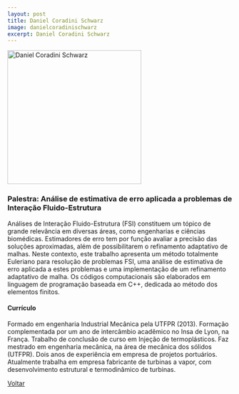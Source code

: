 ```yaml
---
layout: post
title: Daniel Coradini Schwarz
image: danielcoradinischwarz
excerpt: Daniel Coradini Schwarz
---
```

<p><img src="{{ site.baseurl }}/convidados/{{ page.image }}.jpg" alt="Daniel Coradini Schwarz" height="300" width="300"/></p>

### Palestra: Análise de estimativa de erro aplicada a problemas de Interação Fluido-Estrutura

Análises de Interação Fluido-Estrutura (FSI) constituem um tópico de grande relevância em diversas áreas, como engenharias e ciências biomédicas. Estimadores de erro tem por função avaliar a precisão das soluções aproximadas, além de possibilitarem o refinamento adaptativo de malhas. Neste contexto, este trabalho apresenta um método totalmente Euleriano para resolução de problemas FSI, uma análise de estimativa de erro aplicada a estes problemas e uma implementação de um refinamento adaptativo de malha. Os códigos computacionais são elaborados em linguagem de programação baseada em C++, dedicada ao método dos elementos finitos.

#### Currículo

Formado em engenharia Industrial Mecânica pela UTFPR (2013). Formação complementada por um ano de intercâmbio acadêmico no Insa de Lyon, na França. Trabalho de conclusão de curso em Injeção de termoplásticos. Faz mestrado em engenharia mecânica, na área de mecânica dos sólidos (UTFPR). Dois anos de experiência em empresa de projetos portuários. Atualmente trabalha em empresa fabricante de turbinas a vapor, com desenvolvimento estrutural e termodinâmico de turbinas.

<a href="{{ site.baseurl }}/index.html">Voltar</a>
